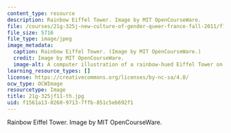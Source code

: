 ```yaml
---
content_type: resource
description: Rainbow Eiffel Tower. Image by MIT OpenCourseWare.
file: /courses/21g-325j-new-culture-of-gender-queer-france-fall-2011/f1561a13026097137ffb851c5eb692f1_21g-325jf11-th.jpg
file_size: 5716
file_type: image/jpeg
image_metadata:
  caption: Rainbow Eiffel Tower. (Image by MIT OpenCourseWare.)
  credit: Image by MIT OpenCourseWare.
  image-alt: A computer illustration of a rainbow-hued Eiffel Tower on a white background.
learning_resource_types: []
license: https://creativecommons.org/licenses/by-nc-sa/4.0/
ocw_type: OCWImage
resourcetype: Image
title: 21g-325jf11-th.jpg
uid: f1561a13-0260-9713-7ffb-851c5eb692f1
---
```

Rainbow Eiffel Tower. Image by MIT OpenCourseWare.